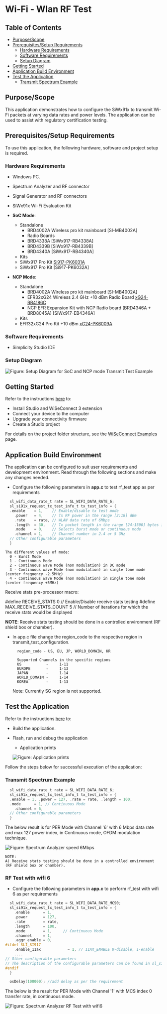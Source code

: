 # Wi-Fi - Wlan RF Test

## Table of Contents

- [Purpose/Scope](#purposescope)
- [Prerequisites/Setup Requirements](#prerequisitessetup-requirements)
  - [Hardware Requirements](#hardware-requirements)
  - [Software Requirements](#software-requirements)
  - [Setup Diagram](#setup-diagram)
- [Getting Started](#getting-started)
- [Application Build Environment](#application-build-environment)
- [Test the Application](#test-the-application)
  - [Transmit Spectrum Example](#transmit-spectrum-example)

## Purpose/Scope

This application demonstrates how to configure the SiWx91x to transmit Wi-Fi packets at varying data rates and power levels. The application can be used to assist with regulatory certification testing.

## Prerequisites/Setup Requirements

To use this application, the following hardware, software and project setup is required.

### Hardware Requirements

- Windows PC.
- Spectrum Analyzer and RF connector
- Signal Generator and RF connectors
- SiWx91x Wi-Fi Evaluation Kit
- **SoC Mode**:
  - Standalone
    - BRD4002A Wireless pro kit mainboard [SI-MB4002A]
    - Radio Boards
    - BRD4338A [SiWx917-RB4338A]
    - BRD4339B [SiWx917-RB4339B]
    - BRD4340A [SiWx917-RB4340A]
  - Kits
  - SiWx917 Pro Kit [Si917-PK6031A](https://www.silabs.com/development-tools/wireless/wi-fi/siwx917-pro-kit?tab=overview)
  - SiWx917 Pro Kit [Si917-PK6032A]

- **NCP Mode**:
  - Standalone
    - BRD4002A Wireless pro kit mainboard [SI-MB4002A]
    - EFR32xG24 Wireless 2.4 GHz +10 dBm Radio Board [xG24-RB4186C](https://www.silabs.com/development-tools/wireless/xg24-rb4186c-efr32xg24-wireless-gecko-radio-board?tab=overview)
    - NCP EFR Expansion Kit with NCP Radio board (BRD4346A + BRD8045A) [SiWx917-EB4346A]
  - Kits
  - EFR32xG24 Pro Kit +10 dBm [xG24-PK6009A](https://www.silabs.com/development-tools/wireless/efr32xg24-pro-kit-10-dbm?tab=overview)

### Software Requirements

- Simplicity Studio IDE

### Setup Diagram

  ![Figure: Setup Diagram for SoC and NCP mode Transmit Test Example](resources/readme/image217soc_ncp.png)

## Getting Started

Refer to the instructions [here](https://docs.silabs.com/wiseconnect/latest/wiseconnect-getting-started/) to:

- Install Studio and WiSeConnect 3 extension
- Connect your device to the computer
- Upgrade your connectivity firmware
- Create a Studio project

For details on the project folder structure, see the [WiSeConnect Examples](https://docs.silabs.com/wiseconnect/latest/wiseconnect-examples/#example-folder-structure) page.

## Application Build Environment

The application can be configured to suit user requirements and development environment. Read through the following sections and make any changes needed.

- Configure the following parameters in **app.c** to test rf_test app as per requirements

```c
  sl_wifi_data_rate_t rate = SL_WIFI_DATA_RATE_6;
  sl_si91x_request_tx_test_info_t tx_test_info = {
  .enable    = 1,    // Enable/disable tx test mode
    .power   = 4,    // Tx RF power in the range [2:18] dBm
    .rate    = rate, // WLAN data rate of 6Mbps
    .length  = 30,   // Tx packet length in the range [24:1500] bytes in burst mode,
    .mode    = 0,    // Selects burst mode or continuous mode
    .channel = 1,    // Channel number in 2.4 or 5 GHz
  // Other configurable parameters
  }
```

    The different values of mode:
      0 - Burst Mode
      1 - Continuous Mode
      2 - Continuous wave Mode (non modulation) in DC mode
      3 - Continuous wave Mode (non modulation) in single tone mode (center frequency -2.5MHz)
      4 - Continuous wave Mode (non modulation) in single tone mode (center frequency +5MHz)

  Receive stats pre-processor macro:

#define RECEIVE_STATS           0 // Enable/Disable receive stats testing
#define MAX_RECEIVE_STATS_COUNT 5 // Number of iterations for which the receive stats would be displayed

**NOTE**:
    Receive stats testing should be done in a controlled environment (RF shield box or chamber).

- In app.c file change the region_code to the respective region in transmit_test_configuration.

        region_code - US, EU, JP, WORLD_DOMAIN, KR

        Supported Channels in the specific regions
        US           -     1-11
        EUROPE       -     1-13
        JAPAN        -     1-14
        WORLD_DOMAIN -     1-14
        KOREA        -     1-13

    Note: Currently SG region is not supported.

## Test the Application

Refer to the instructions [here](https://docs.silabs.com/wiseconnect/latest/wiseconnect-getting-started/) to:

- Build the application.
- Flash, run and debug the application

  - Application prints

  ![Figure: Application prints ](resources/readme/application_prints_soc_ncp.png)

Follow the steps below for successful execution of the application:

### Transmit Spectrum Example

```c
  sl_wifi_data_rate_t rate = SL_WIFI_DATA_RATE_6;
  sl_si91x_request_tx_test_info_t tx_test_info = {
  .enable = 1, .power = 127, .rate = rate, .length = 100,
  .mode      = 1, // Continuous Mode
    .channel = 6,
  // Other configurable parameters
  }                  
```

The below result is for PER Mode with Channel '6' with 6 Mbps data rate and max 127 power index, in Continuous mode, OFDM modulation technique.

![Figure: Spectrum Analyzer speed 6Mbps](resources/readme/continuous_mode_spectrum_analyser.png)

    NOTE:
    A) Receive stats testing should be done in a controlled environment (RF shield box or chamber).

### RF Test with wifi 6

- Configure the following parameters in **app.c** to perform rf_test with wifi 6 as per requirements

```c
  sl_wifi_data_rate_t rate = SL_WIFI_DATA_RATE_MCS0;
  sl_si91x_request_tx_test_info_t tx_test_info = {
    .enable      = 1,
    .power       = 127,
    .rate        = rate,
    .length      = 100,
    .mode        = 1,     // Continuous Mode
    .channel     = 1,
    .aggr_enable = 0,
#ifdef SLI_SI917
    .enable_11ax            = 1, // 11AX_ENABLE 0-disable, 1-enable
    ....
// Other configurable parameters
// The description of the configurable parameters can be found in sl_si91x_request_tx_test_info_t structure
#endif
  }

  osDelay(100000); //add delay as per the requirement
```

The below is the result for PER Mode with Channel '1' with MCS index 0 transfer rate, in continuous mode.

![Figure: Spectrum Analyzer RF Test with wifi6](resources/readme/continuous_mode_spectrum_analyser_rf_test_wifi6.png)
